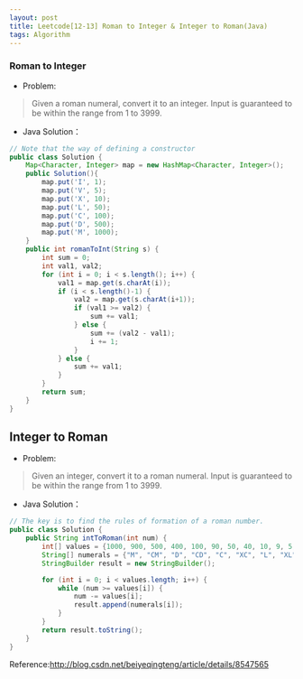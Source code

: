 ```yaml
---
layout: post
title: Leetcode[12-13] Roman to Integer & Integer to Roman(Java)
tags: Algorithm
---
```


### Roman to Integer
- Problem:

> Given a roman numeral, convert it to an integer.
Input is guaranteed to be within the range from 1 to 3999.

- Java Solution：

``` java
// Note that the way of defining a constructor
public class Solution {
    Map<Character, Integer> map = new HashMap<Character, Integer>();
	public Solution(){
		map.put('I', 1);
		map.put('V', 5);
		map.put('X', 10);
		map.put('L', 50);
		map.put('C', 100);
		map.put('D', 500);
		map.put('M', 1000);
	}
    public int romanToInt(String s) {
        int sum = 0;
		int val1, val2;
		for (int i = 0; i < s.length(); i++) {
			val1 = map.get(s.charAt(i));
			if (i < s.length()-1) {
				val2 = map.get(s.charAt(i+1));
				if (val1 >= val2) {
					sum += val1;
				} else {
					sum += (val2 - val1);
					i += 1;
				}
			} else {
				sum += val1;
			}			
		}
		return sum;
    }
}
```

## Integer to Roman

- Problem:
>Given an integer, convert it to a roman numeral.
Input is guaranteed to be within the range from 1 to 3999.

- Java Solution：

``` java
// The key is to find the rules of formation of a roman number.
public class Solution {
    public String intToRoman(int num) {
        int[] values = {1000, 900, 500, 400, 100, 90, 50, 40, 10, 9, 5, 4, 1};
        String[] numerals = {"M", "CM", "D", "CD", "C", "XC", "L", "XL", "X", "IX", "V", "IV", "I"};
        StringBuilder result = new StringBuilder();

        for (int i = 0; i < values.length; i++) {
            while (num >= values[i]) {
                num -= values[i];
                result.append(numerals[i]);
            }
        }  
        return result.toString();
    }
}
```

Reference:<http://blog.csdn.net/beiyeqingteng/article/details/8547565>
